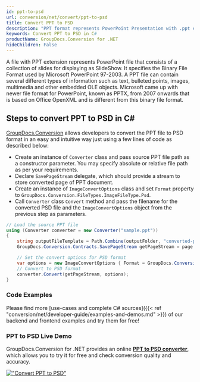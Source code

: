 ```yaml
---
id: ppt-to-psd
url: conversion/net/convert/ppt-to-psd
title: Convert PPT to PSD
description: "PPT format represents PowerPoint Presentation with .ppt extension. Learn how to convert PPT to PSD file programmatically in C# language using GroupDocs.Conversion for .NET library."
keywords: Convert PPT to PSD in C#
productName: GroupDocs.Conversion for .NET
hideChildren: False
---
```


A file with PPT extension represents PowerPoint file that consists of a collection of slides for displaying as SlideShow. It specifies the Binary File Format used by Microsoft PowerPoint 97-2003. A PPT file can contain several different types of information such as text, bulleted points, images, multimedia and other embedded OLE objects. Microsoft came up with newer file format for PowerPoint, known as PPTX, from 2007 onwards that is based on Office OpenXML and is different from this binary file format.

## Steps to convert PPT to PSD in C#

[GroupDocs.Conversion](https://products.groupdocs.com/conversion/net) allows developers to convert the PPT file to PSD format in an easy and intuitive way just using a few lines of code as described below:

* Create an instance of `Converter` class and pass source PPT file path as a constructor parameter. You may specify absolute or relative file path as per your requirements. 
* Declare `SavePageStream` delegate, which should provide a stream to store converted page of PPT document.
* Create an instance of `ImageConvertOptions` class and set `Format` property to `GroupDocs.Conversion.FileTypes.ImageFileType.Psd`.
* Call `Converter` class `Convert` method and pass the filename for the converted PSD file and the `ImageConvertOptions` object from the previous step as parameters.

```csharp
// Load the source PPT file
using (Converter converter = new Converter("sample.ppt"))
{
    string outputFileTemplate = Path.Combine(outputFolder, "converted-page-{0}.psd");
    GroupDocs.Conversion.Contracts.SavePageStream getPageStream = page => new FileStream(string.Format(outputFileTemplate, page), FileMode.Create);

    // Set the convert options for PSD format
    var options = new ImageConvertOptions { Format = GroupDocs.Conversion.FileTypes.ImageFileType.Psd };   
    // Convert to PSD format
    converter.Convert(getPageStream, options);
}
```

### Code Examples

Please find more [use-cases and complete C# sources]({{< ref "conversion/net/developer-guide/examples-and-demos.md" >}}) of our backend and frontend examples and try them for free!

### PPT to PSD Live Demo

GroupDocs.Conversion for .NET provides an online [**PPT to PSD converter**](https://products.groupdocs.app/conversion/ppt-to-psd), which allows you to try it for free and check conversion quality and accuracy.

[!["Convert PPT to PSD"](conversion/net/images/convert-to-psd/convert-ppt-to-psd.png)](https://products.groupdocs.app/conversion/ppt-to-psd)